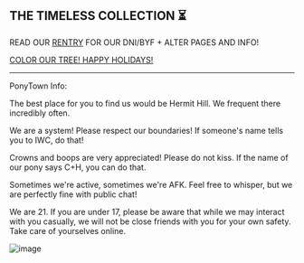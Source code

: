 ## THE TIMELESS COLLECTION ⏳

READ OUR [RENTRY](https://rentry.co/timelesscol) FOR OUR DNI/BYF + ALTER PAGES AND INFO!

[COLOR OUR TREE! HAPPY HOLIDAYS!](https://colormytree.me/2024/01JE48XCK8297322KFKQ064HVY)

***

PonyTown Info:

The best place for you to find us would be Hermit Hill. We frequent there incredibly often.

We are a system! Please respect our boundaries! If someone's name tells you to IWC, do that!

Crowns and boops are very appreciated! Please do not kiss. If the name of our pony says C+H, you can do that.

Sometimes we're active, sometimes we're AFK. Feel free to whisper, but we are perfectly fine with public chat!

We are 21. If you are under 17, please be aware that while we may interact with you casually, we will not be close friends with you for your own safety. Take care of yourselves online.

![image](https://github.com/user-attachments/assets/44e8e057-ba36-4a9d-b425-8ca8796dd4dd)


<!--
**TimelessCol/TimelessCol** is a ✨ _special_ ✨ repository because its `README.md` (this file) appears on your GitHub profile.

Here are some ideas to get you started:

- 🔭 I’m currently working on ...
- 🌱 I’m currently learning ...
- 👯 I’m looking to collaborate on ...
- 🤔 I’m looking for help with ...
- 💬 Ask me about ...
- 📫 How to reach me: ...
- 😄 Pronouns: ...
- ⚡ Fun fact: ...
-->
